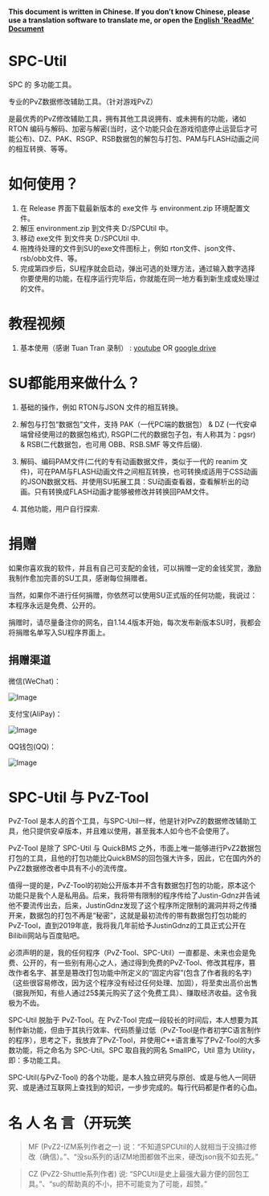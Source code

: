 **This document is written in Chinese. If you don’t know Chinese, please use a translation software to translate me, or open the [English 'ReadMe' Document](./ReadMe_EN.md)**

# SPC-Util

SPC 的 多功能工具。

专业的PvZ数据修改辅助工具。（针对游戏PvZ）

是最优秀的PvZ修改辅助工具，拥有其他工具说拥有、或未拥有的功能，诸如 RTON 编码与解码、加密与解密(当时，这个功能只会在游戏彻底停止运营后才可能公布)、DZ、PAK、RSGP、RSB数据包的解包与打包、PAM与FLASH动画之间的相互转换、等等。

# 如何使用？

1. 在 Release 界面下载最新版本的 exe文件 与 environment.zip 环境配置文件。
2. 解压 environment.zip 到文件夹 D:/SPCUtil 中。
3. 移动 exe文件 到文件夹 D:/SPCUtil 中.
4. 拖拽待处理的文件到SU的exe文件图标上，例如 rton文件、json文件、rsb/obb文件、等。
5. 完成第四步后，SU程序就会启动，弹出可选的处理方法，通过输入数字选择你要使用的功能，在程序运行完毕后，你就能在同一地方看到新生成或处理过的文件。

# 教程视频

1. 基本使用（感谢 Tuan Tran 录制） : [youtube](https://m.youtube.com/watch?v=x4cGj2OAEMo&feature=youtu.be) OR [google drive](https://drive.google.com/drive/folders/1ZK6wMqH364fAL4QDoUJ_714SBF-_DIOj)

# SU都能用来做什么？

1. 基础的操作，例如 RTON与JSON 文件的相互转换。
2. 解包与打包“数据包”文件，支持 PAK（一代PC端的数据包） & DZ (一代安卓端曾经使用过的数据包格式), RSGP(二代的数据包子包，有人称其为：pgsr) & RSB(二代数据包，也可用 OBB、RSB.SMF 等文件后缀).
3. 解码、编码PAM文件(二代的专有动画数据文件，类似于一代的 reanim 文件)，可在PAM与FLASH动画文件之间相互转换，也可转换成适用于CSS动画的JSON数据文档、并使用SU拓展工具：SU动画查看器，查看解析出的动画。只有转换成FLASH动画才能够被修改并转换回PAM文件。

4. 其他功能，用户自行探索.

# 捐赠

如果你喜欢我的软件，并且有自己可支配的金钱，可以捐赠一定的金钱奖赏，激励我制作愈加完善的SU工具，感谢每位捐赠者。

当然，如果你不进行任何捐赠，你依然可以使用SU正式版的任何功能，我说过：本程序永远是免费、公开的。

捐赠时，请尽量备注你的网名，自1.14.4版本开始，每次发布新版本SU时，我都会将捐赠名单写入SU程序界面上。

## 捐赠渠道

微信(WeChat)：

![Image](./donate/wechat.png)

支付宝(AliPay)：

![Image](./donate/alipay.jpg)

QQ钱包(QQ)：

![Image](./donate/qq.png)

# SPC-Util 与 PvZ-Tool

PvZ-Tool 是本人的首个工具，与SPC-Util一样，他是针对PvZ的数据修改辅助工具，他只提供安卓版本，并且难以使用，甚至我本人如今也不会使用了。

PvZ-Tool 是除了 SPC-Util 与 QuickBMS 之外，市面上唯一能够进行PvZ2数据包打包的工具，且他的打包功能比QuickBMS的回包强大许多，因此，它在国内外的PvZ2数据修改者中具有不小的流传度。

值得一提的是，PvZ-Tool的初始公开版本并不含有数据包打包的功能，原本这个功能只是我个人是私用品。后来，我将带有限制的程序传给了Justin-Gdnz并告诫他不要流传出去，后来，JustinGdnz发现了这个程序所定限制的漏洞并将之传播开来，数据包的打包不再是“秘密”，这就是最初流传的带有数据包打包功能的 PvZ-Tool，直到2019年底，我将我几年前给予JustinGdnz的工具正式公开在Bilibili网站与百度贴吧。

必须声明的是，我的任何程序（PvZ-Tool、SPC-Util）一直都是、未来也会是免费、公开的，有一些别有用心之人，通过得到免费的PvZ-Tool、修改其程序，篡改作者名字、甚至是篡改打包功能中所定义的“固定内容”(包含了作者我的名字)（这些很容易修改，因为这个程序没有经过任何处理、加固），将至卖出高价出售（据我所知，有些人通过25$美元购买了这个免费工具）、赚取经济收益。这令我极为不齿。

SPC-Util 脱胎于 PvZ-Tool。在 PvZ-Tool 完成一段较长的时间后，本人想要为其制作新功能，但由于其执行效率、代码质量过低（PvZ-Tool是作者初学C语言制作的程序），思考之下，我放弃了PvZ-Tool，并使用C++语言重写了PvZ-Tool的大多数功能，将之命名为 SPC-Util。SPC 取自我的网名 SmallPC，Util 意为 Utility，即：多功能工具。

SPC-Util(与PvZ-Tool) 的各个功能，是本人独立研究与原创、或是与他人一同研究、或是通过互联网上查找到的知识，一步步完成的。每行代码都是作者的心血。

# 名 人 名 言（开玩笑

> MF (PvZ2-IZM系列作者之一) 说：“不知道SPCUtil的人就相当于没搞过修改（确信）。”、“没su系列的话IZM地图都做不出来，硬改json我不如去死。”  

> CZ (PvZ2-Shuttle系列作者) 说: “SPCUtil是史上最强大最方便的回包工具。”、“su的帮助真的不小，把不可能变为了可能，超赞。”  
